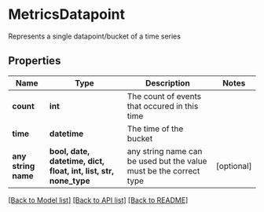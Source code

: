 # MetricsDatapoint

Represents a single datapoint/bucket of a time series

## Properties
Name | Type | Description | Notes
------------ | ------------- | ------------- | -------------
**count** | **int** | The count of events that occured in this time | 
**time** | **datetime** | The time of the bucket | 
**any string name** | **bool, date, datetime, dict, float, int, list, str, none_type** | any string name can be used but the value must be the correct type | [optional]

[[Back to Model list]](../README.md#documentation-for-models) [[Back to API list]](../README.md#documentation-for-api-endpoints) [[Back to README]](../README.md)


